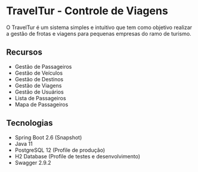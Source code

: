 # TravelTur - Controle de Viagens

O TravelTur é um sistema simples e intuitivo que tem como objetivo realizar a gestão de frotas e viagens para pequenas empresas do ramo de turismo.

## Recursos

- Gestão de Passageiros
- Gestão de Veículos
- Gestão de Destinos
- Gestão de Viagens
- Gestão de Usuários
- Lista de Passageiros
- Mapa de Passageiros

## Tecnologias

- Spring Boot 2.6 (Snapshot)
- Java 11
- PostgreSQL 12 (Profile de produção)
- H2 Database (Profile de testes e desenvolvimento)
- Swagger 2.9.2
